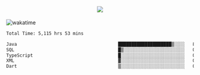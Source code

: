 <h1 align="center">
  <img src="https://readme-typing-svg.herokuapp.com/?font=Righteous&size=35&center=true&vCenter=true&width=500&height=70&duration=4000&lines=Hi!+%F0%9F%91%8B+I%27m+Ali%20Osman!;" />
</h1>


![wakatime](https://wakatime.com/share/@aliosmanoktar/3a8ffe71-6da4-4964-913b-2f09afbe53bf.svg?cache=none)
<!--START_SECTION:waka-->

```txt
Total Time: 5,115 hrs 53 mins

Java                                      ████████████████████▒░░░░   81.41 %
SQL                                       █▒░░░░░░░░░░░░░░░░░░░░░░░   05.61 %
TypeScript                                █░░░░░░░░░░░░░░░░░░░░░░░░   03.42 %
XML                                       ▓░░░░░░░░░░░░░░░░░░░░░░░░   02.13 %
Dart                                      ▒░░░░░░░░░░░░░░░░░░░░░░░░   01.36 %
```

<!--END_SECTION:waka-->



